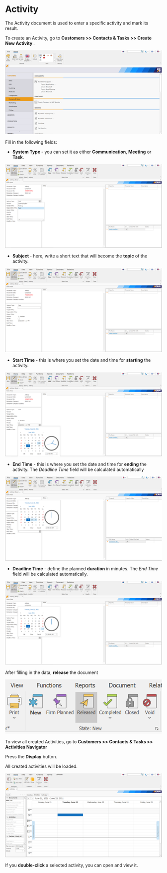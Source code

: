 # Activity
The Activity document is used to enter a specific activity and mark its result.

To create an Activity, go to <b>Customers  >>  Contacts & Tasks  >> Create New Activity </b>.
 

![Activity](pictures/createnewactivity.png)

Fill in the following fields:

-	<b>System Type </b> - you can set it as either **Communication**, **Meeting** or **Task**.
 
![Activity](pictures/Systemtype.png)

-	<b>Subject </b> - here, write a short text that will become the **topic** of the activity.
 
![Activity](pictures/Subject.png)

-	<b>Start Time </b> - this is where you set the date and time for **starting** the activity.
 
![Activity](pictures/starttime.png)

-	<b>End Time</b> - this is where you set the date and time for **ending** the activity. The *Deadline Time* field will be calculated automatically
 
![Activity](pictures/endtime.png)

-	<b>Deadline Time</b> - define the planned **duration** in minutes. The *End Time* field will be calculated automatically.
 
![Activity](pictures/deadlinetime.png)

After filling in the data, **release** the document
 
![Activity](pictures/releasethedocument.png)

To view all created Activities, go to   <b> Customers  >>  Contacts & Tasks  >>  Activities Navigator  </b>

Press the **Display** button.

All created activities will be loaded.
 
![Activity](pictures/activitynavigator.png)

If you **double-click** a selected activity, you can open and view it.











